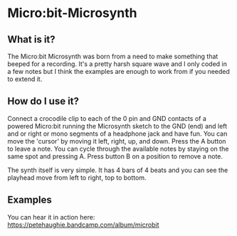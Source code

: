 # Micro:bit-Microsynth

## What is it?

The Micro:bit Microsynth was born from a need to make something that beeped for a recording. It's a pretty harsh square wave and I only coded in a few notes but I think the examples are enough to work from if you needed to extend it.

## How do I use it?

Connect a crocodile clip to each of the 0 pin and GND contacts of a powered Micro:bit running the Microsynth sketch to the GND (end) and left and or right or mono segments of a headphone jack and have fun. You can move the 'cursor' by moving it left, right, up, and down. Press the A button to leave a note. You can cycle through the available notes by staying on the same spot and pressing A. Press button B on a position to remove a note. 

The synth itself is very simple. It has 4 bars of 4 beats and you can see the playhead move from left to right, top to bottom.

## Examples

You can hear it in action here: https://petehaughie.bandcamp.com/album/microbit
